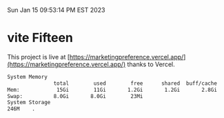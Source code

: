 Sun Jan 15 09:53:14 PM EST 2023

# vite Fifteen


This project is live at [https://marketingpreference.vercel.app/](https://marketingpreference.vercel.app/) thanks to Vercel.

```bash
System Memory
               total        used        free      shared  buff/cache   available
Mem:            15Gi        11Gi       1.2Gi       1.2Gi       2.8Gi       2.4Gi
Swap:          8.0Gi       8.0Gi        23Mi
System Storage
246M	.
